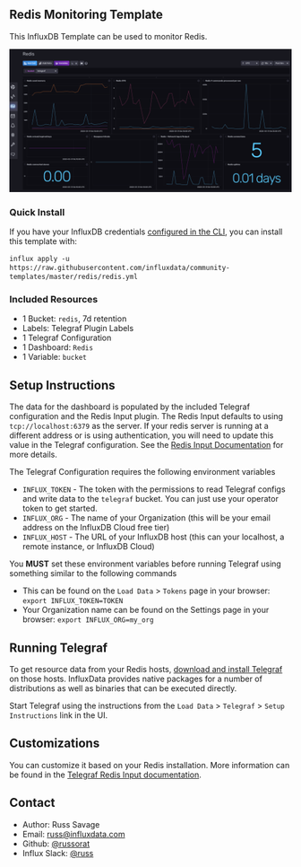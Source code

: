 ## Redis Monitoring Template

This InfluxDB Template can be used to monitor Redis.

![Redis Dashboard Screenshot](img/redis_dashboard.png)

### Quick Install

If you have your InfluxDB credentials [configured in the CLI](Vhttps://v2.docs.influxdata.com/v2.0/reference/cli/influx/config/), you can install this template with:

```
influx apply -u https://raw.githubusercontent.com/influxdata/community-templates/master/redis/redis.yml
```

### Included Resources

- 1 Bucket: `redis`, 7d retention
- Labels: Telegraf Plugin Labels
- 1 Telegraf Configuration
- 1 Dashboard: `Redis`
- 1 Variable: `bucket`

## Setup Instructions
    
  The data for the dashboard is populated by the included Telegraf configuration and the Redis Input plugin. The Redis Input defaults to using `tcp://localhost:6379` as the server. If your redis server is running at a different address or is using authentication, you will need to update this value in the Telegraf configuration. See the [Redis Input Documentation](https://github.com/influxdata/telegraf/tree/master/plugins/inputs/redis#configuration) for more details.
  
  The Telegraf Configuration requires the following environment variables
    
  - `INFLUX_TOKEN` - The token with the permissions to read Telegraf configs and write data to the `telegraf` bucket. You can just use your operator token to get started.
  - `INFLUX_ORG` - The name of your Organization (this will be your email address on the InfluxDB Cloud free tier)
  - `INFLUX_HOST` - The URL of your InfluxDB host (this can your localhost, a remote instance, or InfluxDB Cloud)

  You **MUST** set these environment variables before running Telegraf using something similar to the following commands
    
  - This can be found on the `Load Data` > `Tokens` page in your browser: `export INFLUX_TOKEN=TOKEN`
  - Your Organization name can be found on the Settings page in your browser: `export INFLUX_ORG=my_org`

## Running Telegraf

  To get resource data from your Redis hosts, [download and install Telegraf](https://portal.influxdata.com/downloads/) on those hosts. InfluxData provides native packages for a number of distributions as well as binaries that can be executed directly.

  Start Telegraf using the instructions from the `Load Data` > `Telegraf` > `Setup Instructions` link in the UI.

## Customizations

You can customize it based on your Redis installation. More information can be found in the [Telegraf Redis Input documentation](https://github.com/influxdata/telegraf/tree/master/plugins/inputs/redis).

## Contact

- Author: Russ Savage
- Email: russ@influxdata.com
- Github: [@russorat](https://github.com/russorat)
- Influx Slack: [@russ](https://influxdata.com/slack)